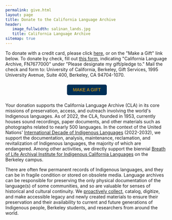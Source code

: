 ```yaml
---
permalink: give.html
layout: page
title: Donate to the California Language Archive
header:
   image_fullwidth: salinan_lands.jpg
   title: California Language Archive
sitemap: true
---
```


To donate with a credit card, please click [here](http://give.berkeley.edu/fund/FN7677000), or on the "Make a Gift" link below. To donate by check, fill out [this form](https://storage.googleapis.com/giveadmin/filer_public/c8/8e/c88e80f4-d972-4257-893f-8175b67429ae/uc_berkeley_mail-in_donation_form.pdf), indicating "California Language Archive, FN7677000" under "Please designate my gift/pledge to." Mail the check and form to: University of California, Berkeley, Gift Services, 1995 University Avenue, Suite 400, Berkeley, CA 94704-1070.

<div style="width: 380px; height: 50px; position: relative;
font-family: sans-serif; background-color: transparent; display:
flex; align-items: center; justify-content: space-around;">
<p style="margin: 0; padding: 0; max-width: 300px; color:
#3062b3; font-size: 18px;"></p>
<p><a style="display: inline-block; width: 124px; height: 33px;
background-color: #003057; color: #f2a900; font-size: 14px;
text-transform: uppercase; line-height: 33px; text-decoration: none;
text-align: center; border-radius: 5px;"
href="http://give.berkeley.edu/fund/FN7677000">Make a gift</a></p>
</div>

Your donation supports the California Language Archive (CLA) in its core missions of preservation, access, and outreach involving the world's Indigenous languages. As of 2022, the CLA, founded in 1953, currently houses sound recordings, paper documents, and other materials such as photographs related to nearly 500 languages. In the context of the United Nations' [International Decade of Indigenous Languages](https://en.unesco.org/idil2022-2032) (2022-2032), we support the documentation, analysis, maintenance, reclamation, and revitalization of Indigenous languages, the majority of which are endangered. Among other activities, we directly support the biennial [Breath of Life Archival Institute for Indigenous California Languages](https://aicls.org/breath-of-life-institute/) on the Berkeley campus.
 
There are often few permanent records of Indigenous languages, and they can be in fragile condition or stored on obsolete media. Language archives can be responsible for preserving the only physical documentation of the language(s) of some communities, and so are valuable for senses of historical and cultural continuity. We [proactively collect](https://news.berkeley.edu/2021/05/24/chance-phone-call-keeps-alive-scholars-remarkable-amazonian-legacy/), catalog, digitize, and make accessible legacy and newly created materials to ensure their preservation and their availability to current and future generations of Indigenous people, Berkeley students, and researchers from around the world.

<!--### Donation-supported activities

* digitizing at-risk analog materials such as sound recordings of Indigenous languages, and paper field notes
* cataloging new collections, including born-digital materials, and making them publicly accessible through our online catalog
* supporting the biennial [Breath of Life Archival Institute](https://aicls.org/breath-of-life-institute/)
* providing research and material assistance to scholars and to community members who visit our archive-->
